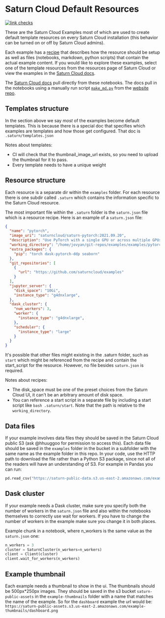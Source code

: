 # Saturn Cloud Default Resources

[![link checks](https://github.com/saturncloud/examples/workflows/link%20checks/badge.svg?branch=main)](https://github.com/saturncloud/examples/actions/workflows/check-links.yml)

These are the Saturn Cloud Examples most of which are used to create default template resources on every Saturn Cloud installation (this behavior can be turned on or off by Saturn Cloud admins).

Each example has a [recipe](https://github.com/saturncloud/recipes) that describes how the resource should be setup as well as files (notebooks, markdown, python scripts) that contain the actual example content.
If you would like to explore these examples, select one of the template resources from the resources page of Saturn Cloud or view the examples in the [Saturn Cloud docs](https://saturncloud.io/docs/examples).

The [Saturn Cloud docs](https://saturncloud.io/docs/examples) pull directly from these notebooks. The docs pull in the notebooks using a manually run script [`make_md.py`](https://github.com/saturncloud/website/blob/main/make_md.py) from the [website repo](https://github.com/saturncloud/website/).

## Templates structure

In the section above we say _most_ of the examples become default templates. This is because there is a special doc that specifies which examples are templates and how those get configured. That doc is `.saturn/templates.json`

Notes about templates:

* CI will check that the thumbnail_image_url exists, so you need to upload the thumbnail for it to pass.
* Every template needs to have a unique weight

## Resource structure

Each resource is a separate dir within the `examples` folder. For each resource there is one subdir called `.saturn` which contains the information specific to the Saturn Cloud resource.

The most important file within the `.saturn` folder is the `saturn.json` file which is a resource recipe. Here is an example of a `saturn.json` file:

```json
{
  "name": "pytorch",
  "image_uri": "saturncloud/saturn-pytorch:2021.09.20",
  "description": "Use PyTorch with a single GPU or across multiple GPUs with Dask",
  "working_directory": "/home/jovyan/git-repos/examples/examples/pytorch",
  "extra_packages": {
    "pip": "torch dask-pytorch-ddp seaborn"
  },
  "git_repositories": [
    {
      "url": "https://github.com/saturncloud/examples"
    }
  ],
  "jupyter_server": {
    "disk_space": "10Gi",
    "instance_type": "g4dnxlarge",
  },
  "dask_cluster": {
    "num_workers": 3,
    "worker": {
      "instance_type": "g4dnxlarge",
    },
    "scheduler": {
      "instance_type": "large"
    }
  }
}
```

It's possible that other files might existing in the .saturn folder, such as `start` which might be referenced from the recipe and contain the start_script for the resource. However, no file besides `saturn.json` is required.

Notes about recipes:

* The disk_space must be one of the preset choices from the Saturn Cloud UI, it can't be an arbitrary amount of disk space.
* You can reference a start script in a separate file by including a start script like `bash .saturn/start`. Note that the path is relative to the `working_directory`.

## Data files

If your example involves data files they should be saved in the Saturn Cloud public S3 (ask @hhuuggoo for permission to access this). Each data file should be saved in the `examples` folder in the bucket in a subfolder with the same name as the example folder in this repo. In your code, use the HTTP path to download the file rather than a Python S3 package, since not all of the readers will have an understanding of S3. For example in Pandas you can run:

```python
pd.read_csv("https://saturn-public-data.s3.us-east-2.amazonaws.com/examples/dashboard/pickup_grouped_by_zone.csv")
```

## Dask cluster

If your example needs a Dask cluster, make sure you specify both the number of workers in the `saturn.json` file and also within the notebooks themselves to correctly use wait for workers. If you have to change the number of workers in the example make sure you change it in both places.

Example chunk in a notebook, where n_workers is the same value as the `saturn.json` one:

```python
n_workers = 3
cluster = SaturnCluster(n_workers=n_workers)
client = Client(cluster)
client.wait_for_workers(n_workers)
```

## Example thumbnail

Each example needs a thumbnail to show in the ui. The thumbnails should be 500px*250px images. They should be saved in the s3 bucket `saturn-public-assets` in the `example-thumbnails` folder with a name that matches the name of the example. So for the `dashboard` example the url would be: `https://saturn-public-assets.s3.us-east-2.amazonaws.com/example-thumbnails/dashboard.png`
